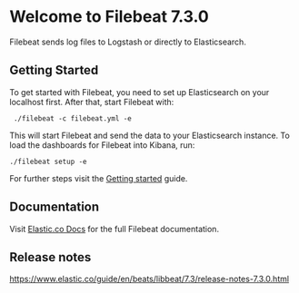 # Welcome to Filebeat 7.3.0

Filebeat sends log files to Logstash or directly to Elasticsearch.

## Getting Started

To get started with Filebeat, you need to set up Elasticsearch on
your localhost first. After that, start Filebeat with:

     ./filebeat -c filebeat.yml -e

This will start Filebeat and send the data to your Elasticsearch
instance. To load the dashboards for Filebeat into Kibana, run:

    ./filebeat setup -e

For further steps visit the
[Getting started](https://www.elastic.co/guide/en/beats/filebeat/7.3/filebeat-getting-started.html) guide.

## Documentation

Visit [Elastic.co Docs](https://www.elastic.co/guide/en/beats/filebeat/7.3/index.html)
for the full Filebeat documentation.

## Release notes

https://www.elastic.co/guide/en/beats/libbeat/7.3/release-notes-7.3.0.html
